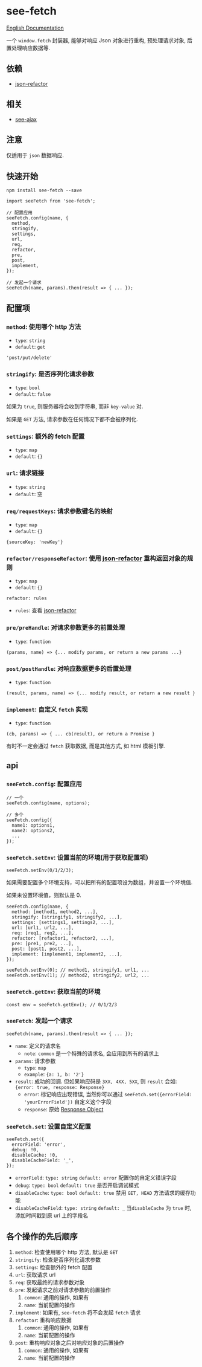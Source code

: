 # see-fetch

[English Documentation](./README.en.md)

一个 `window.fetch` 封装器, 能够对响应 Json 对象进行重构, 预处理请求对象, 后置处理响应数据等.

## 依赖

- [json-refactor](https://github.com/senntyou/json-refactor)

## 相关

- [see-ajax](https://github.com/senntyou/see-ajax)

## 注意

仅适用于 `json` 数据响应.

## 快速开始

```
npm install see-fetch --save
```

```
import seeFetch from 'see-fetch';

// 配置应用
seeFetch.config(name, {
  method,
  stringify,
  settings,
  url,
  req,
  refactor,
  pre,
  post,
  implement,
});

// 发起一个请求
seeFetch(name, params).then(result => { ... });
```

## 配置项

### `method`: 使用哪个 http 方法

- `type`: `string`
- `default`: `get`

```
'post/put/delete'
```

### `stringify`: 是否序列化请求参数

- `type`: `bool`
- `default`: `false`

如果为 `true`, 则服务器将会收到字符串, 而非 `key-value` 对.

如果是 `GET` 方法, 请求参数在任何情况下都不会被序列化.

### `settings`: 额外的 fetch 配置

- `type`: `map`
- `default`: `{}`

### `url`: 请求链接

- `type`: `string`
- `default`: 空

### `req/requestKeys`: 请求参数键名的映射

- `type`: `map`
- `default`: `{}`

```
{sourceKey: 'newKey'}
```

### `refactor/responseRefactor`: 使用 [json-refactor](https://github.com/senntyou/json-refactor) 重构返回对象的规则

- `type`: `map`
- `default`: `{}`

```
refactor: rules
```

- `rules`: 查看 [json-refactor](https://github.com/senntyou/json-refactor)

### `pre/preHandle`: 对请求参数更多的前置处理

- `type`: `function`

```
(params, name) => {... modify params, or return a new params ...}
```

### `post/postHandle`: 对响应数据更多的后置处理

- `type`: `function`

```
(result, params, name) => {... modify result, or return a new result }
```

### `implement`: 自定义 `fetch` 实现

- `type`: `function`

```
(cb, params) => { ... cb(result), or return a Promise }
```

有时不一定会通过 `fetch` 获取数据, 而是其他方式, 如 html 模板引擎.

## api

### `seeFetch.config`: 配置应用

```
// 一个
seeFetch.config(name, options);

// 多个
seeFetch.config({
  name1: options1,
  name2: options2,
  ...
});
```

### `seeFetch.setEnv`: 设置当前的环境(用于获取配置项)

```
seeFetch.setEnv(0/1/2/3);
```

如果需要配置多个环境支持，可以把所有的配置项设为数组，并设置一个环境值.

如果未设置环境值，则默认是 0.

```
seeFetch.config(name, {
  method: [method1, method2, ...],
  stringify: [stringify1, stringify2, ...],
  settings: [settings1, settings2, ...],
  url: [url1, url2, ...],
  req: [req1, req2, ...],
  refactor: [refactor1, refactor2, ...],
  pre: [pre1, pre2, ...],
  post: [post1, post2, ...],
  implement: [implement1, implement2, ...],
});

seeFetch.setEnv(0); // method1, stringify1, url1, ...
seeFetch.setEnv(1); // method2, stringify2, url2, ...
```

### `seeFetch.getEnv`: 获取当前的环境

```
const env = seeFetch.getEnv(); // 0/1/2/3
```

### `seeFetch`: 发起一个请求

```
seeFetch(name, params).then(result => { ... });
```

- `name`: 定义的请求名
  - `note`: `common` 是一个特殊的请求名, 会应用到所有的请求上
- `params`: 请求参数
  - `type`: `map`
  - `example`: `{a: 1, b: '2'}`
- `result`: 成功的回调. 但如果响应码是 `3XX, 4XX, 5XX`, 则 `result` 会如: `{error: true, response: Response}`
  - `error`: 标记响应出现错误, 当然你可以通过 `seeFetch.set({errorField: 'yourErrorField'})` 自定义这个字段
  - `response`: 原始 [Response Object](https://developer.mozilla.org/zh-CN/docs/Web/API/Response)

### `seeFetch.set`: 设置自定义配置

```
seeFetch.set({
  errorField: 'error',
  debug: !0,
  disableCache: !0,
  disableCacheField: '_',
});
```

- `errorField`: `type: string` `default: error` 配置你的自定义错误字段
- `debug`: `type: bool` `default: true` 是否开启调试模式
- `disableCache`: `type: bool` `default: true` 禁用 `GET, HEAD` 方法请求的缓存功能
- `disableCacheField`: `type: string` `default: _` 当`disableCache` 为 `true` 时, 添加时间戳到原 url 上的字段名

## 各个操作的先后顺序

1. `method`: 检查使用哪个 http 方法, 默认是 `GET`
2. `stringify`: 检查是否序列化请求参数
3. `settings`: 检查额外的 fetch 配置
4. `url`: 获取请求 url
5. `req`: 获取最终的请求参数对象
6. `pre`: 发起请求之前对请求参数的前置操作
   1. `common`: 通用的操作, 如果有
   2. `name`: 当前配置的操作
7. `implement`: 如果有, `see-fetch` 将不会发起 `fetch` 请求
8. `refactor`: 重构响应数据
   1. `common`: 通用的操作, 如果有
   2. `name`: 当前配置的操作
9. `post`: 重构响应对象之后对响应对象的后置操作
   1. `common`: 通用的操作, 如果有
   2. `name`: 当前配置的操作
